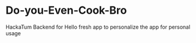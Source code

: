 # Do-you-Even-Cook-Bro
HackaTum Backend for Hello fresh app to personalize the app for personal usage
